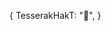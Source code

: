 {
    TesserakHakT: "👀",
}

<!---
TesserakHakT/TesserakHakT is a ✨ special ✨ repository because its `README.md` (this file) appears on your GitHub profile.
You can click the Preview link to take a look at your changes.
--->
